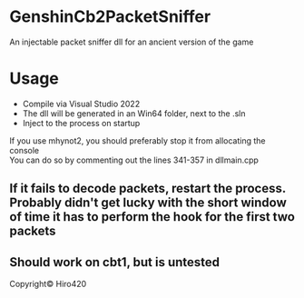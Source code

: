 # GenshinCb2PacketSniffer
An injectable packet sniffer dll for an ancient version of the game

# Usage
- Compile via Visual Studio 2022
- The dll will be generated in an Win64 folder, next to the .sln
- Inject to the process on startup

If you use mhynot2, you should preferably stop it from allocating the console\
You can do so by commenting out the lines 341-357 in dllmain.cpp

## If it fails to decode packets, restart the process. Probably didn't get lucky with the short window of time it has to perform the hook for the first two packets

## Should work on cbt1, but is untested

Copyright© Hiro420